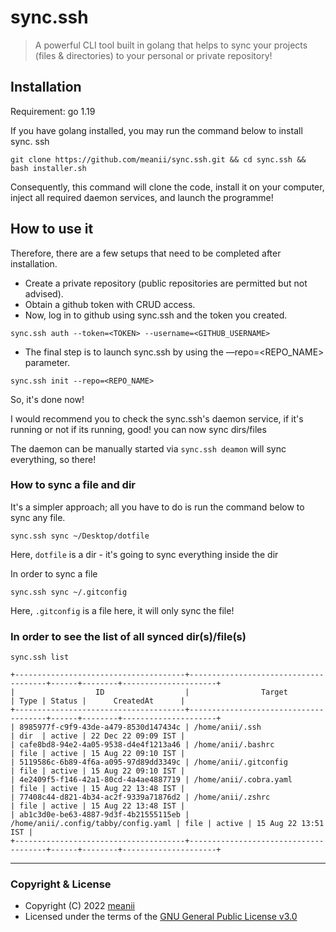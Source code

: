 # sync.ssh

> A powerful CLI tool built in golang that helps to sync your projects (files & directories) to your personal or private
> repository!

## Installation

Requirement: go 1.19

If you have golang installed, you may run the command below to install sync. ssh

```shell
git clone https://github.com/meanii/sync.ssh.git && cd sync.ssh && bash installer.sh
```

Consequently, this command will clone the code, install it on your computer, inject all required daemon services, and
launch the programme!

## How to use it

Therefore, there are a few setups that need to be completed after installation.

- Create a private repository (public repositories are permitted but not advised).
- Obtain a github token with CRUD access.
- Now, log in to github using sync.ssh and the token you created.

```shell
sync.ssh auth --token=<TOKEN> --username=<GITHUB_USERNAME>
```

- The final step is to launch sync.ssh by using the —repo=<REPO_NAME> parameter.

```shell
sync.ssh init --repo=<REPO_NAME> 
```

So, it's done now!

I would recommend you to check the sync.ssh's daemon service, if it's running or not
if its running, good! you can now sync dirs/files

The daemon can be manually started via `sync.ssh deamon` will sync everything, so there!

### How to sync a file and dir

It's a simpler approach; all you have to do is run the command below to sync any file.

```shell
sync.ssh sync ~/Desktop/dotfile
```

Here, `dotfile` is a dir - it's going to sync everything inside the dir

In order to sync a file

```shell
sync.ssh sync ~/.gitconfig
```

Here, `.gitconfig` is a file here, it will only sync the file!

### In order to see the list of all synced dir(s)/file(s)

`sync.ssh list`

```text
+--------------------------------------+--------------------------------------+------+--------+---------------------+
|                  ID                  |                Target                | Type | Status |      CreatedAt      |
+--------------------------------------+--------------------------------------+------+--------+---------------------+
| 8985977f-c9f9-43de-a479-8530d147434c | /home/anii/.ssh                      | dir  | active | 22 Dec 22 09:09 IST |
| cafe8bd8-94e2-4a05-9538-d4e4f1213a46 | /home/anii/.bashrc                   | file | active | 15 Aug 22 09:10 IST |
| 5119586c-6b89-4f6a-a095-97d89dd3349c | /home/anii/.gitconfig                | file | active | 15 Aug 22 09:10 IST |
| 4e2409f5-f146-42a1-80cd-4a4ae4887719 | /home/anii/.cobra.yaml               | file | active | 15 Aug 22 13:48 IST |
| 77408c44-d821-4b34-ac2f-9339a71876d2 | /home/anii/.zshrc                    | file | active | 15 Aug 22 13:48 IST |
| ab1c3d0e-be63-4887-9d3f-4b21555115eb | /home/anii/.config/tabby/config.yaml | file | active | 15 Aug 22 13:51 IST |
+--------------------------------------+--------------------------------------+------+--------+---------------------+

```

---

### Copyright & License

- Copyright (C)  2022 [meanii](https://github.com/meanii )
- Licensed under the terms of
  the [GNU General Public License v3.0](https://github.com/meanii/sync.ssh/blob/main/LICENSE)
